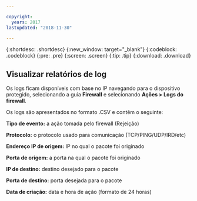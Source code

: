 ```yaml
---

copyright:
  years: 2017
lastupdated: "2018-11-30"

---
```


{:shortdesc: .shortdesc}
{:new_window: target="_blank"}
{:codeblock: .codeblock}
{:pre: .pre}
{:screen: .screen}
{:tip: .tip}
{:download: .download}

## Visualizar relatórios de log

Os logs ficam disponíveis com base no IP navegando para o dispositivo protegido, selecionando a guia **Firewall** e selecionando **Ações > Logs do firewall**. 

Os logs são apresentados no formato .CSV e contêm o seguinte:

**Tipo de evento:** a ação tomada pelo firewall (Rejeição)

**Protocolo:** o protocolo usado para comunicação (TCP/PING/UDP/IRD/etc)

**Endereço IP de origem:** IP no qual o pacote foi originado

**Porta de origem:** a porta na qual o pacote foi originado

**IP de destino:** destino desejado para o pacote

**Porta de destino:** porta desejada para o pacote

**Data de criação:** data e hora de ação (formato de 24 horas)
